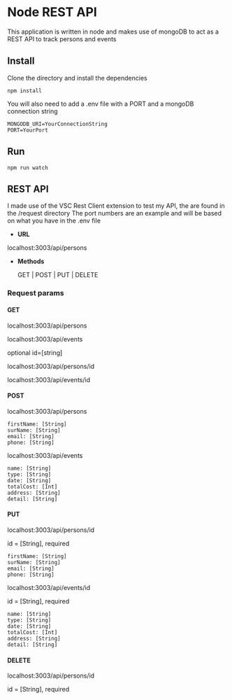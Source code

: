 # Node REST API

This application is written in node and makes use of mongoDB to act as a REST API to track persons and events

## Install

Clone the directory and install the dependencies

``` node
npm install
```

You will also need to add a .env file with a PORT and a mongoDB connection string

``` env
MONGODB_URI=YourConnectionString
PORT=YourPort
```

## Run

``` node
npm run watch
```

## REST API

I made use of the VSC Rest Client extension to test my API, the are found in the /request directory
The port numbers are an example and will be based on what you have in the .env file

* **URL**

localhost:3003/api/persons

* **Methods**

  GET | POST | PUT | DELETE

### Request params

#### GET

localhost:3003/api/persons

localhost:3003/api/events

optional id=[string]

localhost:3003/api/persons/id

localhost:3003/api/events/id

#### POST

localhost:3003/api/persons

``` node
firstName: [String]
surName: [String]
email: [String]
phone: [String]
```
  
localhost:3003/api/events

``` node
name: [String]
type: [String]
date: [String]
totalCost: [Int]
address: [String]
detail: [String]
```

#### PUT

localhost:3003/api/persons/id

id = [String], required

``` node
firstName: [String]
surName: [String]
email: [String]
phone: [String]
```
  
localhost:3003/api/events/id

id = [String], required

``` node
name: [String]
type: [String]
date: [String]
totalCost: [Int]
address: [String]
detail: [String]
```

#### DELETE

localhost:3003/api/persons/id

id = [String], required
